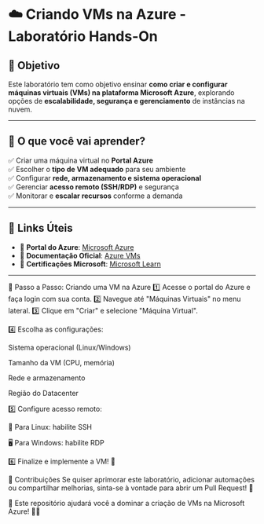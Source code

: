 # ☁️ Criando VMs na Azure - Laboratório Hands-On  

## 📌 Objetivo  
Este laboratório tem como objetivo ensinar **como criar e configurar máquinas virtuais (VMs) na plataforma Microsoft Azure**, explorando opções de **escalabilidade, segurança e gerenciamento** de instâncias na nuvem.  

---

## 📝 O que você vai aprender?  
✅ Criar uma máquina virtual no **Portal Azure**  
✅ Escolher o **tipo de VM adequado** para seu ambiente  
✅ Configurar **rede, armazenamento e sistema operacional**  
✅ Gerenciar **acesso remoto (SSH/RDP)** e segurança  
✅ Monitorar e **escalar recursos** conforme a demanda  

---

## 🔗 **Links Úteis**  
- 🔹 **Portal do Azure**: [Microsoft Azure](https://portal.azure.com/)  
- 🔹 **Documentação Oficial**: [Azure VMs](https://learn.microsoft.com/pt-br/azure/virtual-machines/)  
- 🔹 **Certificações Microsoft**: [Microsoft Learn](https://learn.microsoft.com/pt-br/certifications/)  

---

🚀 Passo a Passo: Criando uma VM na Azure
1️⃣ Acesse o portal do Azure e faça login com sua conta. 
2️⃣ Navegue até "Máquinas Virtuais" no menu lateral. 
3️⃣ Clique em "Criar" e selecione "Máquina Virtual".

4️⃣ Escolha as configurações:

Sistema operacional (Linux/Windows)

Tamanho da VM (CPU, memória)

Rede e armazenamento

Região do Datacenter 

5️⃣ Configure acesso remoto:

🔐 Para Linux: habilite SSH

🖥️ Para Windows: habilite RDP 

6️⃣ Finalize e implemente a VM! 🎉



🤝 Contribuições
Se quiser aprimorar este laboratório, adicionar automações ou compartilhar melhorias, sinta-se à vontade para abrir um Pull Request! 💙

📌 Este repositório ajudará você a dominar a criação de VMs na Microsoft Azure! 🚀🔥
